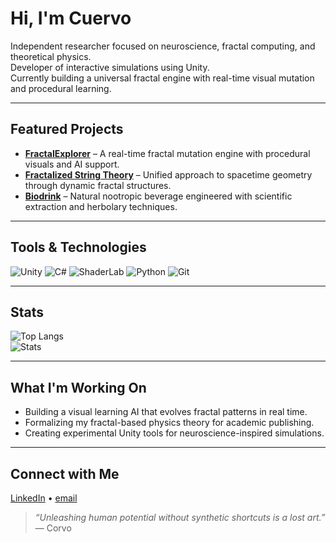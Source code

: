 #  Hi, I'm Cuervo

 Independent researcher focused on neuroscience, fractal computing, and theoretical physics.  
 Developer of interactive simulations using Unity.  
 Currently building a universal fractal engine with real-time visual mutation and procedural learning.

---

##  Featured Projects

-  [**FractalExplorer**](https://github.com/yourusername/FractalExplorer) – A real-time fractal mutation engine with procedural visuals and AI support.
-  [**Fractalized String Theory**](https://github.com/yourusername/FractalStringTheory) – Unified approach to spacetime geometry through dynamic fractal structures.
-  [**Biodrink**](https://github.com/yourusername/Biodrink) – Natural nootropic beverage engineered with scientific extraction and herbolary techniques.

---

##  Tools & Technologies

![Unity](https://img.shields.io/badge/Engine-Unity-white?logo=unity&logoColor=black)
![C#](https://img.shields.io/badge/Code-C%23-239120?logo=csharp&logoColor=white)
![ShaderLab](https://img.shields.io/badge/Shaders-ShaderLab-ff6f00)
![Python](https://img.shields.io/badge/Python-3.x-blue?logo=python)
![Git](https://img.shields.io/badge/Version-Git-F05032?logo=git&logoColor=white)

---

##  Stats

![Top Langs](https://github-readme-stats.vercel.app/api/top-langs/?username=yourusername&layout=compact&theme=dracula)  
![Stats](https://github-readme-stats.vercel.app/api?username=yourusername&show_icons=true&theme=dracula)

---

##  What I'm Working On

- Building a visual learning AI that evolves fractal patterns in real time.
- Formalizing my fractal-based physics theory for academic publishing.
- Creating experimental Unity tools for neuroscience-inspired simulations.

---

##  Connect with Me

[LinkedIn](https://linkedin.com/in/yourusername) • [email](mailto:danielcuervor01@gmail.com)

> *“Unleashing human potential without synthetic shortcuts is a lost art.”*  
> — Corvo
